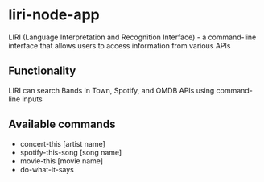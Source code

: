 # liri-node-app
LIRI (Language Interpretation and Recognition Interface) - a command-line interface that allows users to access information from various APIs

## Functionality
LIRI can search Bands in Town, Spotify, and OMDB APIs using command-line inputs

## Available commands
* concert-this [artist name]
* spotify-this-song [song name]
* movie-this [movie name]
* do-what-it-says
